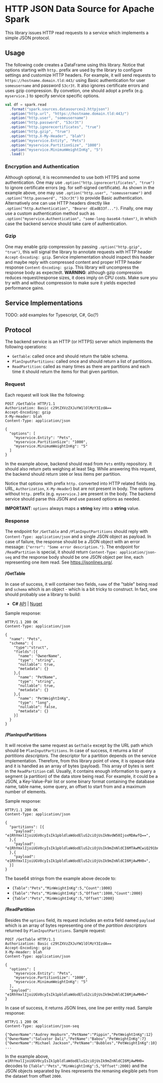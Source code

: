 # HTTP JSON Data Source for Apache Spark

This library issues HTTP read requests to a service which implements a simple JSON protocol.

## Usage

The following code creates a DataFrame using this library. Notice that options starting with `http.` prefix are used by the library to configure settings and customize HTTP headers. For example, it will send requests to `https://hostname.domain.tld:443/` using Basic authentication for user `someusername` and password `S3cr3t`. It also ignores certificate errors and uses gzip compression. By convetion, one should adopt a prefix (e.g. `myservice.`) to specify service specific options.

```scala
val df = spark.read
  .format("spark.sources.datasourcev2.httpjson")
  .option("http.url", "https://hostname.domain.tld:443/")
  .option("http.user", "someusername")
  .option("http.password", "S3cr3t")
  .option("http.ignorecertificates", "true")
  .option("http.gzip", "true")
  .option("http.X-My-Header", "blah")
  .option("myservice.Entity", "Pets")
  .option("myservice.PartitionSize", "1000")
  .option("myservice.MinimumWeightInKg", "5")
  .load()
```

### Encryption and Authentication
Although optional, it is recommended to use both HTTPS and some authentication. One may use `.option("http.ignorecertificates", "true")` to ignore certificate errors (eg. for self-signed certificate). As shown in the example above, one may use `.option("http.user", "someusername")` and `.option("http.password", "S3cr3t")` to provide Basic authentication. Alternatively one can use HTTP headers directly like `.option("http.Authentication", "Bearer dEadB33f...")`. Finally, one may use a custom authentication method such as `.option("myservice.Authentication", "some-long-base64-token")`, in which case the backend service should take care of authentication.

### Gzip
One may enable gzip compression by passing `.option("http.gzip", "true")`, this will signal the library to annotate requests with HTTP header `Accept-Encoding: gzip`. Service implementation should inspect this header and maybe reply with compressed content and proper HTTP header response `Content-Encoding: gzip`. This library will uncompress the response body as expectedt. **WARNING**: although gzip compression reduces request/response sizes, it does imply on CPU costs. Make sure you try with and without compression to make sure it yields expected performance gains.

## Service Implementations

TODO: add examples for Typescript, C#, Go(?)

## Protocol

The backend service is an HTTP (or HTTPS) server which implements the following operations:
* `GetTable`: called once and should return the table schema.
* `PlanInputPartitions`: called once and should return a list of partitions.
* `ReadPartition`: called as many times as there are partitions and each time it should return the items for that given partition.

### Request

Each request will look like the following:
```
POST /GetTable HTTP/1.1
Authorization: Basic c29tZXVzZXJuYW1lOlMzY3IzdA==
Accept-Encoding: gzip
X-My-Header: blah
Content-Type: application/json

{
  "options": [
    "myservice.Entity": "Pets",
    "myservice.PartitionSize": "1000",
    "myservice.MinimumWeightInKg": "5"
  ]
}
```
In the example above, backend should read from `Pets` entity repository. It should also return pets weighing at least 5kg. While answering this request, the backend should return `1000` or less items per partition.

Notice that options with prefix `http.` converted into HTTP related fields (eg. URL, `Authorization`, `X-My-Header`) but are not present in body. The options without `http.` prefix  (e.g. `myservice.`) are present in the body. The backend service should parse this JSON and use passed options as needed.

**IMPORTANT**: `options` always maps a **string** key into a **string** value.

### Response

The endpoint for `/GetTable` and `/PlanInputPartitions` should reply with `Content-Type: application/json` and a single JSON object as payload. In case of failure, the response should be a JSON object with an error message: `{"error": "Some error description."}`. The endpoint for `/ReadPartition` is special, it should return `Content-Type: application/json-seq` and the response body should be one JSON object per line, each representing one item read. See https://jsonlines.org/.

#### /GetTable
In case of success, it will container two fields, `name` of the "table" being read and `schema` which is an object - which is a bit tricky to construct. In fact, one should probably use a library to build:
* **C#** [API](https://github.com/dotnet/spark/tree/main/src/csharp/Microsoft.Spark/Sql/Types) | [Nuget](https://www.nuget.org/packages/Microsoft.Spark/)

Sample response:
```
HTTP/1.1 200 OK
Content-Type: application/json

{
  "name": "Pets",
  "schema": {
    "type":"struct",
    "fields":[{
      "name": "OwnerName",
      "type": "string",
      "nullable": true,
      "metadata": {}
    },{
      "name": "PetName",
      "type": "string",
      "nullable": true,
      "metadata": {}
    },{
      "name": "PetWeightInKg",
      "type": "long",
      "nullable": false,
      "metadata": {}
    }]
  }
}
```

#### /PlanInputPartitions
It will receive the same request as `GetTable` except by the URL path which should be `PlanInputPartitions`. In case of success, it returns a list of *partitions descriptors*. The descriptor for a partition depends on the service implementation. Therefore, from this library point of view, it is opaque data and it is handled as an array of bytes (payload). This array of bytes is sent in the `ReadPartition` call. Usually, it contains enough information to query a segment (a partition) of the data store being read. For example, it could be a JSON, a Key-Value-Pair list or some binary format containing the database name, table name, some query, an offset to start from and a maximum number of elements.

Sample response:
```
HTTP/1.1 200 OK
Content-Type: application/json

{
  "partitions": [{
    "payload": "e1RhYmxlIjoiUGV0cyIsIk1pbldlaWdodEluS2ciOjUsIkNvdW50IjoxMDAwfQ==",
  },{
    "payload": "e1RhYmxlIjoiUGV0cyIsIk1pbldlaWdodEluS2ciOjUsIk9mZnNldCI6MTAwMCwiQ291bnQiOjIwMDB9",
  },{
    "payload": "e1RhYmxlIjoiUGV0cyIsIk1pbldlaWdodEluS2ciOjUsIk9mZnNldCI6MjAwMH0=",
  }]
}
```
The base64 strings from the example above decode to:
* `{Table":"Pets","MinWeightInKg":5,"Count":1000}`
* `{Table":"Pets","MinWeightInKg":5,"Offset":1000,"Count":2000}`
* `{Table":"Pets","MinWeightInKg":5,"Offset":2000}`

#### /ReadPartition
Besides the `options` field, its request includes an extra field named `payload` which is an array of bytes representing one of the *partition descriptors* returned by `PlanInputPartitions`. Sample request:
```
POST /GetTable HTTP/1.1
Authorization: Basic c29tZXVzZXJuYW1lOlMzY3IzdA==
Accept-Encoding: gzip
X-My-Header: blah
Content-Type: application/json

{
  "options": [
    "myservice.Entity": "Pets",
    "myservice.PartitionSize": "1000",
    "myservice.MinimumWeightInKg": "5"
  ],
  "payload": "e1RhYmxlIjoiUGV0cyIsIk1pbldlaWdodEluS2ciOjUsIk9mZnNldCI6MjAwMH0="
}
```

In case of success, it returns JSON lines, one line per entity read. Sample response:
```
HTTP/1.1 200 OK
Content-Type: application/json-seq

{"OwnerName":"Audrey Hepburn","PetName":"Pippin","PetWeightInKg":12}
{"OwnerName":"Salvator Dali","PetName":"Babou","PetWeightInKg":7}
{"OwnerName":"Michael Jackson","PetName":"Bubbles","PetWeightInKg":10}
...
```

In the example above, `e1RhYmxlIjoiUGV0cyIsIk1pbldlaWdodEluS2ciOjUsIk9mZnNldCI6MjAwMH0=` decodes to `{Table":"Pets","MinWeightInKg":5,"Offset":2000}` and the JSON objects separated by lines represents the remaning elegible pets from the dataset from offset `2000`.
